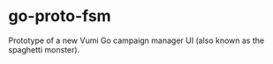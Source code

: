 go-proto-fsm
============

Prototype of a new Vumi Go campaign manager UI (also known as the spaghetti monster).

